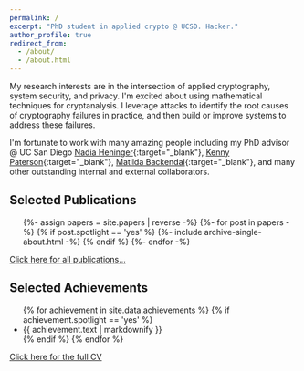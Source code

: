 ```yaml
---
permalink: /
excerpt: "PhD student in applied crypto @ UCSD. Hacker."
author_profile: true
redirect_from:
  - /about/
  - /about.html
---
```


My research interests are in the intersection of applied cryptography, system security, and privacy. I'm excited about using mathematical techniques for cryptanalysis. I leverage attacks to identify the root causes of cryptography failures in practice, and then build or improve systems to address these failures.

I'm fortunate to work with many amazing people including my PhD advisor @ UC San Diego [Nadia Heninger](https://cseweb.ucsd.edu/~nadiah/){:target="_blank"}, [Kenny Paterson](https://appliedcrypto.ethz.ch/){:target="_blank"}, [Matilda Backendal](https://mbackendal.github.io/){:target="_blank"}, and many other outstanding internal and external collaborators.

## Selected Publications

<ul>
{%- assign papers = site.papers | reverse -%}
{%- for post in papers -%}
    {% if post.spotlight == 'yes' %}
        {%- include archive-single-about.html -%}
    {% endif %}
{%- endfor -%}
</ul>

[Click here for all publications...](/publications/)

## Selected Achievements

<ul>
{% for achievement in site.data.achievements %}
    {% if achievement.spotlight == 'yes' %}
        <li>{{ achievement.text | markdownify }}</li>
    {% endif %}
{% endfor %}
</ul>

[Click here for the full CV](/cv/)
